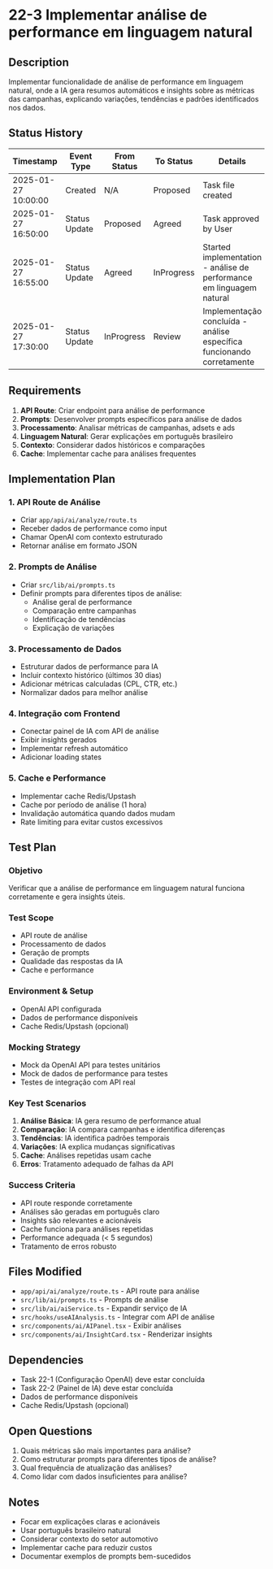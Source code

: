 # 22-3 Implementar análise de performance em linguagem natural

## Description

Implementar funcionalidade de análise de performance em linguagem natural, onde a IA gera resumos automáticos e insights sobre as métricas das campanhas, explicando variações, tendências e padrões identificados nos dados.

## Status History

| Timestamp | Event Type | From Status | To Status | Details | User |
|-----------|------------|-------------|-----------|---------|------|
| 2025-01-27 10:00:00 | Created | N/A | Proposed | Task file created | AI Agent |
| 2025-01-27 16:50:00 | Status Update | Proposed | Agreed | Task approved by User | AI Agent |
| 2025-01-27 16:55:00 | Status Update | Agreed | InProgress | Started implementation - análise de performance em linguagem natural | AI Agent |
| 2025-01-27 17:30:00 | Status Update | InProgress | Review | Implementação concluída - análise específica funcionando corretamente | AI Agent |

## Requirements

1. **API Route**: Criar endpoint para análise de performance
2. **Prompts**: Desenvolver prompts específicos para análise de dados
3. **Processamento**: Analisar métricas de campanhas, adsets e ads
4. **Linguagem Natural**: Gerar explicações em português brasileiro
5. **Contexto**: Considerar dados históricos e comparações
6. **Cache**: Implementar cache para análises frequentes

## Implementation Plan

### 1. API Route de Análise
- Criar `app/api/ai/analyze/route.ts`
- Receber dados de performance como input
- Chamar OpenAI com contexto estruturado
- Retornar análise em formato JSON

### 2. Prompts de Análise
- Criar `src/lib/ai/prompts.ts`
- Definir prompts para diferentes tipos de análise:
  - Análise geral de performance
  - Comparação entre campanhas
  - Identificação de tendências
  - Explicação de variações

### 3. Processamento de Dados
- Estruturar dados de performance para IA
- Incluir contexto histórico (últimos 30 dias)
- Adicionar métricas calculadas (CPL, CTR, etc.)
- Normalizar dados para melhor análise

### 4. Integração com Frontend
- Conectar painel de IA com API de análise
- Exibir insights gerados
- Implementar refresh automático
- Adicionar loading states

### 5. Cache e Performance
- Implementar cache Redis/Upstash
- Cache por período de análise (1 hora)
- Invalidação automática quando dados mudam
- Rate limiting para evitar custos excessivos

## Test Plan

### Objetivo
Verificar que a análise de performance em linguagem natural funciona corretamente e gera insights úteis.

### Test Scope
- API route de análise
- Processamento de dados
- Geração de prompts
- Qualidade das respostas da IA
- Cache e performance

### Environment & Setup
- OpenAI API configurada
- Dados de performance disponíveis
- Cache Redis/Upstash (opcional)

### Mocking Strategy
- Mock da OpenAI API para testes unitários
- Mock de dados de performance para testes
- Testes de integração com API real

### Key Test Scenarios
1. **Análise Básica**: IA gera resumo de performance atual
2. **Comparação**: IA compara campanhas e identifica diferenças
3. **Tendências**: IA identifica padrões temporais
4. **Variações**: IA explica mudanças significativas
5. **Cache**: Análises repetidas usam cache
6. **Erros**: Tratamento adequado de falhas da API

### Success Criteria
- API route responde corretamente
- Análises são geradas em português claro
- Insights são relevantes e acionáveis
- Cache funciona para análises repetidas
- Performance adequada (< 5 segundos)
- Tratamento de erros robusto

## Files Modified

- `app/api/ai/analyze/route.ts` - API route para análise
- `src/lib/ai/prompts.ts` - Prompts de análise
- `src/lib/ai/aiService.ts` - Expandir serviço de IA
- `src/hooks/useAIAnalysis.ts` - Integrar com API de análise
- `src/components/ai/AIPanel.tsx` - Exibir análises
- `src/components/ai/InsightCard.tsx` - Renderizar insights

## Dependencies

- Task 22-1 (Configuração OpenAI) deve estar concluída
- Task 22-2 (Painel de IA) deve estar concluída
- Dados de performance disponíveis
- Cache Redis/Upstash (opcional)

## Open Questions

1. Quais métricas são mais importantes para análise?
2. Como estruturar prompts para diferentes tipos de análise?
3. Qual frequência de atualização das análises?
4. Como lidar com dados insuficientes para análise?

## Notes

- Focar em explicações claras e acionáveis
- Usar português brasileiro natural
- Considerar contexto do setor automotivo
- Implementar cache para reduzir custos
- Documentar exemplos de prompts bem-sucedidos 